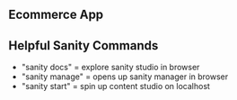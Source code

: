 ## Ecommerce App

## Helpful Sanity Commands
- "sanity docs" = explore sanity studio in browser
- "sanity manage" = opens up sanity manager in browser
- "sanity start" = spin up content studio on localhost

